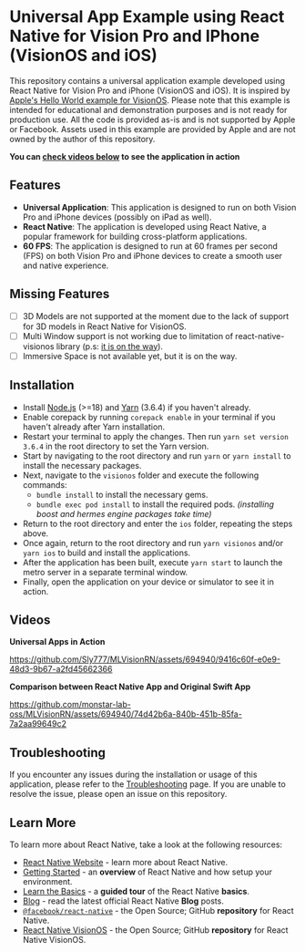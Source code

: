 # Universal App Example using React Native for Vision Pro and IPhone (VisionOS and iOS)

This repository contains a universal application example developed using React Native for Vision Pro and iPhone (VisionOS and iOS). It is inspired by [Apple's Hello World example for VisionOS](https://developer.apple.com/documentation/visionos/world). Please note that this example is intended for educational and demonstration purposes and is not ready for production use. All the code is provided as-is and is not supported by Apple or Facebook. Assets used in this example are provided by Apple and are not owned by the author of this repository.

**You can [check videos below](#videos) to see the application in action**

## Features

- **Universal Application**: This application is designed to run on both Vision Pro and iPhone devices (possibly on iPad as well).
- **React Native**: The application is developed using React Native, a popular framework for building cross-platform applications.
- **60 FPS**: The application is designed to run at 60 frames per second (FPS) on both Vision Pro and iPhone devices to create a smooth user and native experience.

## Missing Features

- [ ] 3D Models are not supported at the moment due to the lack of support for 3D models in React Native for VisionOS.
- [ ] Multi Window support is not working due to limitation of react-native-visionos library (p.s: [it is on the way](https://github.com/callstack/react-native-visionos/pull/117)).
- [ ] Immersive Space is not available yet, but it is on the way.

## Installation

- Install [Node.js](https://nodejs.org) (>=18) and [Yarn](https://yarnpkg.com) (3.6.4) if you haven't already.
- Enable corepack by running `corepack enable` in your terminal if you haven't already after Yarn installation.
- Restart your terminal to apply the changes. Then run `yarn set version 3.6.4` in the root directory to set the Yarn version.
- Start by navigating to the root directory and run `yarn` or `yarn install` to install the necessary packages.
- Next, navigate to the `visionos` folder and execute the following commands:
  - `bundle install` to install the necessary gems.
  - `bundle exec pod install` to install the required pods. _(installing boost and hermes engine packages take time)_
- Return to the root directory and enter the `ios` folder, repeating the steps above.
- Once again, return to the root directory and run `yarn visionos` and/or `yarn ios` to build and install the applications.
- After the application has been built, execute `yarn start` to launch the metro server in a separate terminal window.
- Finally, open the application on your device or simulator to see it in action.

## Videos

**Universal Apps in Action**

https://github.com/Sly777/MLVisionRN/assets/694940/9416c60f-e0e9-48d3-9b67-a2fd45662366

**Comparison between React Native App and Original Swift App**

https://github.com/monstar-lab-oss/MLVisionRN/assets/694940/74d42b6a-840b-451b-85fa-7a2aa99649c2

## Troubleshooting

If you encounter any issues during the installation or usage of this application, please refer to the [Troubleshooting](https://reactnative.dev/docs/troubleshooting) page. If you are unable to resolve the issue, please open an issue on this repository.

## Learn More

To learn more about React Native, take a look at the following resources:

- [React Native Website](https://reactnative.dev) - learn more about React Native.
- [Getting Started](https://reactnative.dev/docs/environment-setup) - an **overview** of React Native and how setup your environment.
- [Learn the Basics](https://reactnative.dev/docs/getting-started) - a **guided tour** of the React Native **basics**.
- [Blog](https://reactnative.dev/blog) - read the latest official React Native **Blog** posts.
- [`@facebook/react-native`](https://github.com/facebook/react-native) - the Open Source; GitHub **repository** for React Native.
- [React Native VisionOS](https://github.com/callstack/react-native-visionos) - the Open Source; GitHub **repository** for React Native VisionOS.

